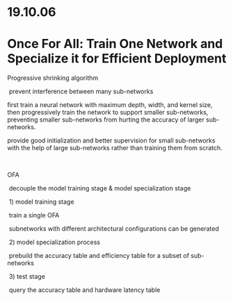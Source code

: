 # 19.10.06





# Once For All: Train One Network and Specialize it for Efficient Deployment



Progressive shrinking algorithm

​	prevent interference between many sub-networks

first train a neural network with maximum depth, width, and kernel size, then progressively train the network to support smaller sub-networks, preventing smaller sub-networks from hurting the accuracy of larger sub-networks. 

provide good initialization and better supervision for small sub-networks with the help of large
sub-networks rather than training them from scratch.

​	

OFA

​	decouple the model training stage & model specialization stage

​	1) model training stage

​		train a single OFA

​			subnetworks with different architectural configurations can be generated

​	2) model specialization process

​		prebuild the accuracy table and efficiency table for a subset of sub-networks

​	3) test stage

​		query the accuracy table and hardware latency table




